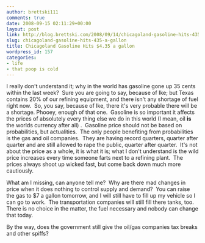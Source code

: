 ```yaml
---
author: brettski111
comments: true
date: 2008-09-15 02:11:29+00:00
layout: post
link: http://blog.brettski.com/2008/09/14/chicagoland-gasoline-hits-435-a-gallon/
slug: chicagoland-gasoline-hits-435-a-gallon
title: Chicagoland Gasoline Hits $4.35 a gallon
wordpress_id: 157
categories:
- life
- that poop is cold
---
```


I really don't understand it; why in the world has gasoline gone up 35 cents within the last week?  Sure you are going to say, because of Ike; but Texas contains 20% of our refining equipment, and there isn't any shortage of fuel right now.  So, you say, because of Ike, there it's very probable there will be a shortage. Phooey, enough of that one.  Gasoline is so important it affects the prices of absolutely every thing else we do in this world (I mean, oil **is** the worlds currency after all) .  Gasoline price should not be based on probabilities, but actualities.  The only people benefiting from probabilities is the gas and oil companies.  They are having record quarters, quarter after quarter and are still allowed to rape the public, quarter after quarter.  It's not about the price as a whole, it is what it is; what I don't understand is the wild price increases every time someone farts next to a refining plant.  The prices always shoot up wicked fast, but come back down much more cautiously.

What am I missing, can anyone tell me?  Why are there mad changes in price when it does nothing to control supply and demand?  You can raise the gas to $7 a gallon tomorrow, and I will still have to fill up my vehicle so I can go to work.  The transportation companies will still fill there tanks, too.  There is no choice in the matter, the fuel necessary and nobody can change that today.

By the way, does the government still give the oil/gas companies tax breaks and other spiffs?
